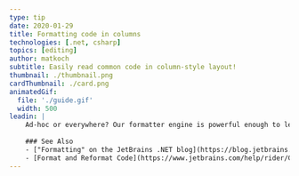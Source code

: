 ```yaml
---
type: tip
date: 2020-01-29
title: Formatting code in columns
technologies: [.net, csharp]
topics: [editing]
author: matkoch
subtitle: Easily read common code in column-style layout!
thumbnail: ./thumbnail.png
cardThumbnail: ./card.png
animatedGif:
  file: './guide.gif'
  width: 500
leadin: |
    Ad-hoc or everywhere? Our formatter engine is powerful enough to let you make the decisions 💁‍♀️ Aligning in columns improves readability a lot with DTOs, game code and probably also somewhere in your code base 🙋‍♂️
    
    ### See Also
    - ["Formatting" on the JetBrains .NET blog](https://blog.jetbrains.com/dotnet/?s=formatting)
    - [Format and Reformat Code](https://www.jetbrains.com/help/rider/Code_Formatting_Style.html)
---
```

